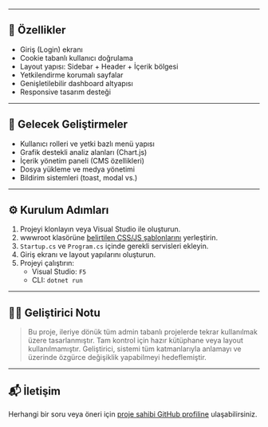 
---

## 🔐 Özellikler

- Giriş (Login) ekranı
- Cookie tabanlı kullanıcı doğrulama
- Layout yapısı: Sidebar + Header + İçerik bölgesi
- Yetkilendirme korumalı sayfalar
- Genişletilebilir dashboard altyapısı
- Responsive tasarım desteği

---

## 🚀 Gelecek Geliştirmeler

- Kullanıcı rolleri ve yetki bazlı menü yapısı
- Grafik destekli analiz alanları (Chart.js)
- İçerik yönetim paneli (CMS özellikleri)
- Dosya yükleme ve medya yönetimi
- Bildirim sistemleri (toast, modal vs.)

---

## ⚙️ Kurulum Adımları

1. Projeyi klonlayın veya Visual Studio ile oluşturun.
2. wwwroot klasörüne [belirtilen CSS/JS şablonlarını](https://github.com/erdokrmn/adminpanel-aspnet/tree/main/IdentityServer) yerleştirin.
3. `Startup.cs` ve `Program.cs` içinde gerekli servisleri ekleyin.
4. Giriş ekranı ve layout yapılarını oluşturun.
5. Projeyi çalıştırın:  
   - Visual Studio: `F5`  
   - CLI: `dotnet run`

---

## 🧑‍💻 Geliştirici Notu

> Bu proje, ileriye dönük tüm admin tabanlı projelerde tekrar kullanılmak üzere tasarlanmıştır. Tam kontrol için hazır kütüphane veya layout kullanılmamıştır. Geliştirici, sistemi tüm katmanlarıyla anlamayı ve üzerinde özgürce değişiklik yapabilmeyi hedeflemiştir.

---

## 📬 İletişim

Herhangi bir soru veya öneri için [proje sahibi GitHub profiline](https://github.com/erdokrmn) ulaşabilirsiniz.
